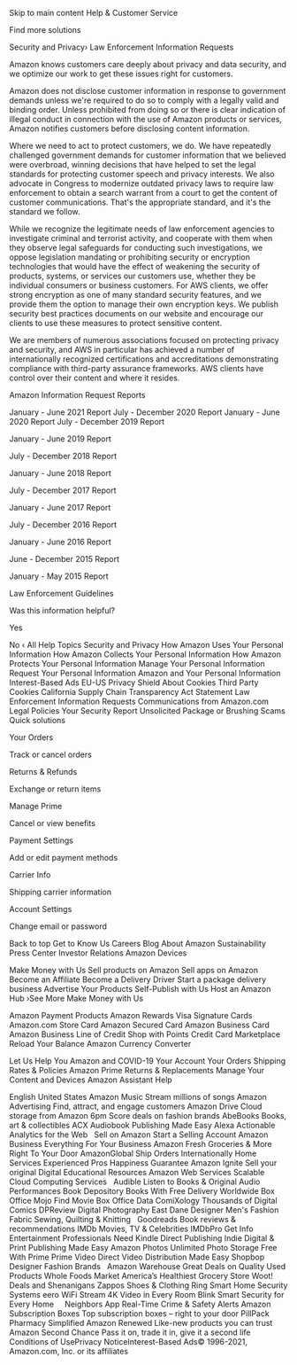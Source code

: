 Skip to main content
Help & Customer Service

Find more solutions

Security and Privacy›
Law Enforcement Information Requests

Amazon knows customers care deeply about privacy and data security, and we optimize our work to get these issues right for customers.

Amazon does not disclose customer information in response to government demands unless we're required to do so to comply with a legally valid and binding order. Unless prohibited from doing so or there is clear indication of illegal conduct in connection with the use of Amazon products or services, Amazon notifies customers before disclosing content information.

Where we need to act to protect customers, we do. We have repeatedly challenged government demands for customer information that we believed were overbroad, winning decisions that have helped to set the legal standards for protecting customer speech and privacy interests. We also advocate in Congress to modernize outdated privacy laws to require law enforcement to obtain a search warrant from a court to get the content of customer communications. That's the appropriate standard, and it's the standard we follow.

While we recognize the legitimate needs of law enforcement agencies to investigate criminal and terrorist activity, and cooperate with them when they observe legal safeguards for conducting such investigations, we oppose legislation mandating or prohibiting security or encryption technologies that would have the effect of weakening the security of products, systems, or services our customers use, whether they be individual consumers or business customers. For AWS clients, we offer strong encryption as one of many standard security features, and we provide them the option to manage their own encryption keys. We publish security best practices documents on our website and encourage our clients to use these measures to protect sensitive content.

We are members of numerous associations focused on protecting privacy and security, and AWS in particular has achieved a number of internationally recognized certifications and accreditations demonstrating compliance with third-party assurance frameworks. AWS clients have control over their content and where it resides.

Amazon Information Request Reports

January - June 2021 Report
July - December 2020 Report
January - June 2020 Report
July - December 2019 Report

January - June 2019 Report

July - December 2018 Report

January - June 2018 Report

July - December 2017 Report

January - June 2017 Report

July - December 2016 Report

January - June 2016 Report

June - December 2015 Report

January - May 2015 Report

Law Enforcement Guidelines

Was this information helpful?

Yes
 
No
‹ All Help Topics
Security and Privacy
How Amazon Uses Your Personal Information
How Amazon Collects Your Personal Information
How Amazon Protects Your Personal Information
Manage Your Personal Information
Request Your Personal Information
Amazon and Your Personal Information
Interest-Based Ads
EU-US Privacy Shield
About Cookies
Third Party Cookies
California Supply Chain Transparency Act Statement
Law Enforcement Information Requests
Communications from Amazon.com
Legal Policies
Your Security
Report Unsolicited Package or Brushing Scams
Quick solutions
	

Your Orders

Track or cancel orders

	

Returns & Refunds

Exchange or return items

	

Manage Prime

Cancel or view benefits

	

Payment Settings

Add or edit payment methods

	

Carrier Info

Shipping carrier information

	

Account Settings

Change email or password

Back to top
Get to Know Us
Careers
Blog
About Amazon
Sustainability
Press Center
Investor Relations
Amazon Devices
		
Make Money with Us
Sell products on Amazon
Sell apps on Amazon
Become an Affiliate
Become a Delivery Driver
Start a package delivery business
Advertise Your Products
Self-Publish with Us
Host an Amazon Hub
›See More Make Money with Us
		
Amazon Payment Products
Amazon Rewards Visa Signature Cards
Amazon.com Store Card
Amazon Secured Card
Amazon Business Card
Amazon Business Line of Credit
Shop with Points
Credit Card Marketplace
Reload Your Balance
Amazon Currency Converter
		
Let Us Help You
Amazon and COVID-19
Your Account
Your Orders
Shipping Rates & Policies
Amazon Prime
Returns & Replacements
Manage Your Content and Devices
Amazon Assistant
Help
 
English United States
Amazon Music
Stream millions
of songs		Amazon Advertising
Find, attract, and
engage customers		Amazon Drive
Cloud storage
from Amazon		6pm
Score deals
on fashion brands		AbeBooks
Books, art
& collectibles		ACX
Audiobook Publishing
Made Easy		Alexa
Actionable Analytics
for the Web
 
Sell on Amazon
Start a Selling Account		Amazon Business
Everything For
Your Business		Amazon Fresh
Groceries & More
Right To Your Door		AmazonGlobal
Ship Orders
Internationally		Home Services
Experienced Pros
Happiness Guarantee		Amazon Ignite
Sell your original
Digital Educational
Resources		Amazon Web Services
Scalable Cloud
Computing Services
 
Audible
Listen to Books & Original
Audio Performances		Book Depository
Books With Free
Delivery Worldwide		Box Office Mojo
Find Movie
Box Office Data		ComiXology
Thousands of
Digital Comics		DPReview
Digital
Photography		East Dane
Designer Men's
Fashion		Fabric
Sewing, Quilting
& Knitting
 
Goodreads
Book reviews
& recommendations		IMDb
Movies, TV
& Celebrities		IMDbPro
Get Info Entertainment
Professionals Need		Kindle Direct Publishing
Indie Digital & Print Publishing
Made Easy		Amazon Photos
Unlimited Photo Storage
Free With Prime		Prime Video Direct
Video Distribution
Made Easy		Shopbop
Designer
Fashion Brands
 
Amazon Warehouse
Great Deals on
Quality Used Products		Whole Foods Market
America’s Healthiest
Grocery Store		Woot!
Deals and
Shenanigans		Zappos
Shoes &
Clothing		Ring
Smart Home
Security Systems		eero WiFi
Stream 4K Video
in Every Room		Blink
Smart Security
for Every Home
 
 		Neighbors App
Real-Time Crime
& Safety Alerts		Amazon Subscription Boxes
Top subscription boxes – right to your door		PillPack
Pharmacy Simplified		Amazon Renewed
Like-new products
you can trust		Amazon Second Chance
Pass it on, trade it in, give it a second life		 
Conditions of UsePrivacy NoticeInterest-Based Ads© 1996-2021, Amazon.com, Inc. or its affiliates